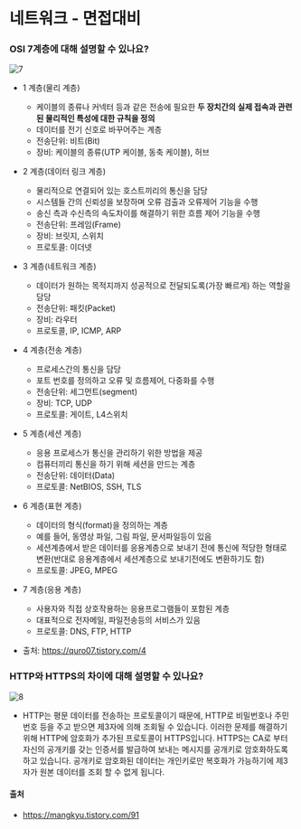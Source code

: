 # 네트워크 - 면접대비

### OSI 7계층에 대해 설명할 수 있나요?
![7](https://user-images.githubusercontent.com/44339530/114519390-55d70f00-9c7b-11eb-8290-87fbc8bac1d3.png)<br>

- 1 계층(물리 계층)
    - 케이블의 종류나 커넥터 등과 같은 전송에 필요한 <b> 두 장치간의 실제 접속과 관련된 물리적인 특성에 대한 규칙을 정의</b>
    - 데이터를 전기 신호로 바꾸어주는 계층
    - 전송단위: 비트(Bit)
    - 장비: 케이블의 종류(UTP 케이블, 동축 케이블), 허브

- 2 계층(데이터 링크 계층)
    - 물리적으로 연결되어 있는 호스트끼리의 통신을 담당
    - 시스템들 간의 신뢰성을 보장하며 오류 검출과 오류제어 기능을 수행
    - 송신 측과 수신측의 속도차이를 해결하기 위한 흐름 제어 기능을 수행
    - 전송단위: 프레임(Frame)
    - 장비: 브릿지, 스위치
    - 프로토콜: 이더넷

- 3 계층(네트워크 계층)
    - 데이터가 원하는 목적지까지 성공적으로 전달되도록(가장 빠르게) 하는 역할을 담당
    - 전송단위: 패킷(Packet)
    - 장비: 라우터
    - 프로토콜, IP, ICMP, ARP

- 4 계층(전송 계층)
    - 프로세스간의 통신을 담당
    - 포트 번호를 정의하고 오류 및 흐름제어, 다중화를 수행
    - 전송단위: 세그먼트(segment)
    - 장비: TCP, UDP
    - 프로토콜: 게이트, L4스위치

- 5 계층(세션 계층)
    - 응용 프로세스가 통신을 관리하기 위한 방법을 제공
    - 컴퓨터끼리 통신을 하기 위해 세션을 만드는 계층
    - 전송단위: 데이터(Data)
    - 프로토콜: NetBIOS, SSH, TLS

- 6 계층(표현 계층)
    - 데이터의 형식(format)을 정의하는 계층
    - 예를 들어, 동영상 파일, 그림 파일, 문서파일등이 있음
    - 세션계층에서 받은 데이터를 응용계층으로 보내기 전에 통신에 적당한 형태로 변환(반대로 응용계층에서 세션계층으로 보내기전에도 변환하기도 함)
    - 프로토콜: JPEG, MPEG
- 7 계층(응용 계층)
    - 사용자와 직접 상호작용하는 응용프로그램들이 포함된 계층
    - 대표적으로 전자메일, 파일전송등의 서비스가 있음
    - 프로토콜: DNS, FTP, HTTP
- 출처: https://quro07.tistory.com/4

### HTTP와 HTTPS의 차이에 대해 설명할 수 있나요?
![8](https://user-images.githubusercontent.com/44339530/114519995-eca3cb80-9c7b-11eb-8de3-c844ebe80c6d.png)<br>
- HTTP는 평문 데이터를 전송하는 프로토콜이기 때문에, HTTP로 비밀번호나 주민번호 등을 주고 받으면 제3자에 의해 조회될 수 있습니다. 이러한 문제를 해결하기 위해 HTTP에 암호화가 추가된 프로토콜이 HTTPS입니다. HTTPS는 CA로 부터 자신의 공개키를 갖는 인증서를 발급하여 보내는 메시지를 공개키로 암호화하도록 하고 있습니다. 공개키로 암호화된 데이터는 개인키로만 복호화가 가능하기에 제3자가 원본 데이터를 조회 할 수 없게 됩니다.

#### 출처
- https://mangkyu.tistory.com/91